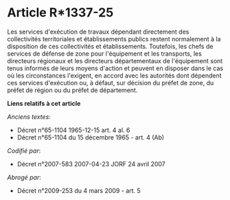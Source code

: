 # Article R*1337-25

Les services d'exécution de travaux dépendant directement des collectivités territoriales et établissements publics restent
normalement à la disposition de ces collectivités et établissements. Toutefois, les chefs de services de défense de zone pour
l'équipement et les transports, les directeurs régionaux et les directeurs départementaux de l'équipement sont tenus informés
de leurs moyens d'action et peuvent en disposer dans le cas où les circonstances l'exigent, en accord avec les autorités dont
dépendent ces services d'exécution ou, à défaut, sur décision du préfet de zone, du préfet de région ou du préfet de
département.

**Liens relatifs à cet article**

_Anciens textes_:

  - Décret n°65-1104 1965-12-15 art. 4 al. 6
  - Décret n°65-1104 du 15 décembre 1965 - art. 4 (Ab)

_Codifié par_:

  - Décret n°2007-583 2007-04-23 JORF 24 avril 2007

_Abrogé par_:

  - Décret n°2009-253 du 4 mars 2009 - art. 5
